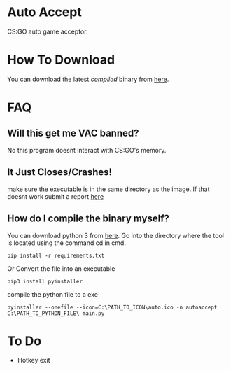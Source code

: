 
# Auto Accept
CS:GO auto game acceptor.

# How To Download
You can download the latest *compiled* binary from [here](https://github.com/Drew-Alleman/auto-accept/releases).

# FAQ

## Will this get me VAC banned?
No this program doesnt interact with CS:GO's memory.

## It Just Closes/Crashes!
make sure the executable is in the same directory as the image. If that doesnt work submit a report [here](https://github.com/Drew-Alleman/auto-accept/issues)

## How do I compile the binary myself?
You can download python 3 from [here](https://www.python.org/downloads/).
Go into the directory where the tool is located using the command cd in cmd.
```
pip install -r requirements.txt
```
Or Convert the file into an executable  
```
pip3 install pyinstaller
```
compile the python file to a exe
```
pyinstaller --onefile --icon=C:\PATH_TO_ICON\auto.ico -n autoaccept C:\PATH_TO_PYTHON_FILE\ main.py
```

# To Do
* Hotkey exit
